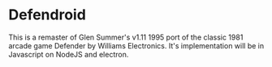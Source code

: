 # Defendroid
This is a remaster of Glen Summer's v1.11 1995 port of the classic 1981 arcade game Defender by Williams Electronics. It's implementation will be in Javascript on NodeJS and electron.
